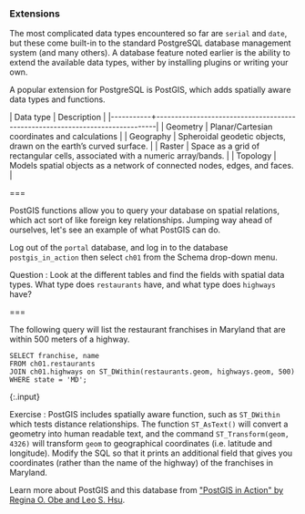 ---
---

### Extensions

The most complicated data types encountered so far are `serial` and `date`, but these come built-in to the standard PostgreSQL database management system (and many others).
A database feature noted earlier is the ability to extend the available data types, wither by installing plugins or writing your own.

A popular extension for PostgreSQL is PostGIS, which adds spatially aware data types and functions.

| Data type | Description                                                                  |
|-----------+------------------------------------------------------------------------------|
| Geometry  | Planar/Cartesian coordinates and calculations                                |
| Geography | Spheroidal geodetic objects, drawn on the earth’s curved surface.            |
| Raster    | Space as a grid of rectangular cells, associated with a numeric array/bands. |
| Topology  | Models spatial objects as a network of connected nodes, edges, and faces.    |

===

PostGIS functions allow you to query your database on spatial relations, which act sort of like foreign key relationships.
Jumping way ahead of ourselves, let's see an example of what PostGIS can do.

Log out of the `portal` database, and log in to the database `postgis_in_action` then select `ch01` from the Schema drop-down menu.

Question
: Look at the different tables and find the fields with spatial data types. What type does `restaurants` have, and what type does `highways` have?

===

The following query will list the restaurant franchises in Maryland that are within 500 meters of a highway.

~~~
SELECT franchise, name
FROM ch01.restaurants
JOIN ch01.highways on ST_DWithin(restaurants.geom, highways.geom, 500)
WHERE state = 'MD';
~~~
{:.input}

Exercise
: PostGIS includes spatially aware function, such as `ST_DWithin` which tests distance relationships. The function `ST_AsText()` will convert a geometry into human readable text, and the command `ST_Transform(geom, 4326)` will transform `geom` to geographical coordinates (i.e. latitude and longitude). Modify the SQL so that it prints an additional field that gives you coordinates (rather than the name of the highway) of the franchises in Maryland.

[//]: # " ST_AsText(ST_Transform(restaurants.geom, 4326)) "

Learn more about PostGIS and this database from ["PostGIS in Action" by Regina O. Obe and Leo S. Hsu](https://www.manning.com/books/postgis-in-action-second-edition).
